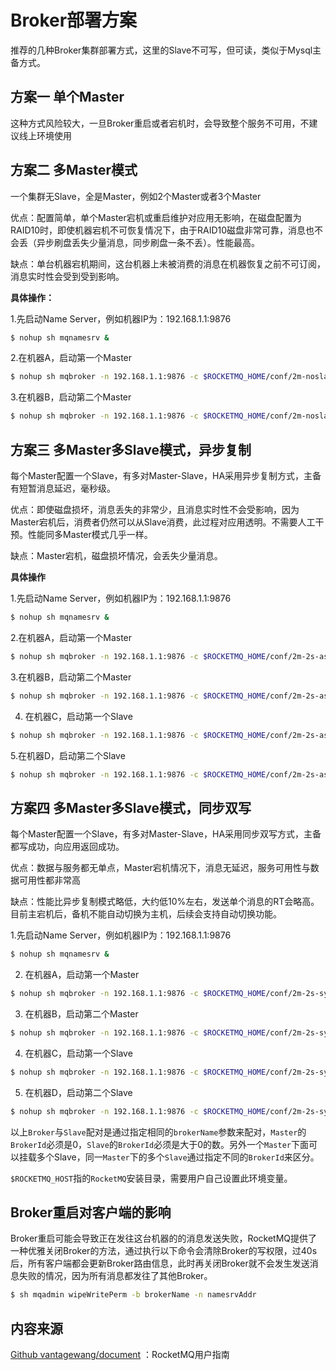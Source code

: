 # Broker部署方案

推荐的几种Broker集群部署方式，这里的Slave不可写，但可读，类似于Mysql主备方式。

## 方案一 单个Master

这种方式风险较大，一旦Broker重启或者宕机时，会导致整个服务不可用，不建议线上环境使用

## 方案二  多Master模式

一个集群无Slave，全是Master，例如2个Master或者3个Master

优点：配置简单，单个Master宕机或重启维护对应用无影响，在磁盘配置为RAID10时，即使机器宕机不可恢复情况下，由于RAID10磁盘非常可靠，消息也不会丢（异步刷盘丢失少量消息，同步刷盘一条不丢）。性能最高。

缺点：单台机器宕机期间，这台机器上未被消费的消息在机器恢复之前不可订阅，消息实时性会受到受到影响。

**具体操作：**

1.先启动Name Server，例如机器IP为：192.168.1.1:9876

```bash
$ nohup sh mqnamesrv &
```

2.在机器A，启动第一个Master

```bash
$ nohup sh mqbroker -n 192.168.1.1:9876 -c $ROCKETMQ_HOME/conf/2m-noslave/broker-a.properties &
```

3.在机器B，启动第二个Master

```bash
$ nohup sh mqbroker -n 192.168.1.1:9876 -c $ROCKETMQ_HOME/conf/2m-noslave/broker-b.properties &
```

## 方案三 多Master多Slave模式，异步复制

每个Master配置一个Slave，有多对Master-Slave，HA采用异步复制方式，主备有短暂消息延迟，毫秒级。

优点：即使磁盘损坏，消息丢失的非常少，且消息实时性不会受影响，因为Master宕机后，消费者仍然可以从Slave消费，此过程对应用透明。不需要人工干预。性能同多Master模式几乎一样。

缺点：Master宕机，磁盘损坏情况，会丢失少量消息。

**具体操作**

1.先启动Name Server，例如机器IP为：192.168.1.1:9876

```bash
$ nohup sh mqnamesrv &
```

2.在机器A，启动第一个Master

```bash
$ nohup sh mqbroker -n 192.168.1.1:9876 -c $ROCKETMQ_HOME/conf/2m-2s-async/broker-a.properties &
```

3.在机器B，启动第二个Master

```bash
$ nohup sh mqbroker -n 192.168.1.1:9876 -c $ROCKETMQ_HOME/conf/2m-2s-async/broker-b.properties &
```

4. 在机器C，启动第一个Slave

```bash
$ nohup sh mqbroker -n 192.168.1.1:9876 -c $ROCKETMQ_HOME/conf/2m-2s-async/broker-a-s.properties &
```

5.在机器D，启动第二个Slave

```bash
$ nohup sh mqbroker -n 192.168.1.1:9876 -c $ROCKETMQ_HOME/conf/2m-2s-async/broker-b-s.properties &
```

## 方案四 多Master多Slave模式，同步双写

每个Master配置一个Slave，有多对Master-Slave，HA采用同步双写方式，主备都写成功，向应用返回成功。

优点：数据与服务都无单点，Master宕机情况下，消息无延迟，服务可用性与数据可用性都非常高

缺点：性能比异步复制模式略低，大约低10%左右，发送单个消息的RT会略高。目前主宕机后，备机不能自动切换为主机，后续会支持自动切换功能。

1.先启动Name Server，例如机器IP为：192.168.1.1:9876

```bash
$ nohup sh mqnamesrv &
```

2. 在机器A，启动第一个Master

```bash
$ nohup sh mqbroker -n 192.168.1.1:9876 -c $ROCKETMQ_HOME/conf/2m-2s-sync/broker-a.properties &
```

3. 在机器B，启动第二个Master

```bash
$ nohup sh mqbroker -n 192.168.1.1:9876 -c $ROCKETMQ_HOME/conf/2m-2s-sync/broker-b.properties &
```

4. 在机器C，启动第一个Slave

```bash
$ nohup sh mqbroker -n 192.168.1.1:9876 -c $ROCKETMQ_HOME/conf/2m-2s-sync/broker-a-s.properties &
```

5. 在机器D，启动第二个Slave

```bash
$ nohup sh mqbroker -n 192.168.1.1:9876 -c $ROCKETMQ_HOME/conf/2m-2s-sync/broker-b-s.properties &
```

以上`Broker`与`Slave`配对是通过指定相同的`brokerName`参数来配对，`Master`的`BrokerId`必须是0，`Slave`的`BrokerId`必须是大于0的数。另外一个`Master`下面可以挂载多个Slave，同一`Master`下的多个`Slave`通过指定不同的`BrokerId`来区分。

`$ROCKETMQ_HOST`指的`RocketMQ`安装目录，需要用户自己设置此环境变量。



## Broker重启对客户端的影响

Broker重启可能会导致正在发往这台机器的的消息发送失败，RocketMQ提供了一种优雅关闭Broker的方法，通过执行以下命令会清除Broker的写权限，过40s后，所有客户端都会更新Broker路由信息，此时再关闭Broker就不会发生发送消息失败的情况，因为所有消息都发往了其他Broker。

```bash
$ sh mqadmin wipeWritePerm -b brokerName -n namesrvAddr
```

## 内容来源

[Github vantagewang/document](https://github.com/vintagewang/document) ：RocketMQ用户指南

